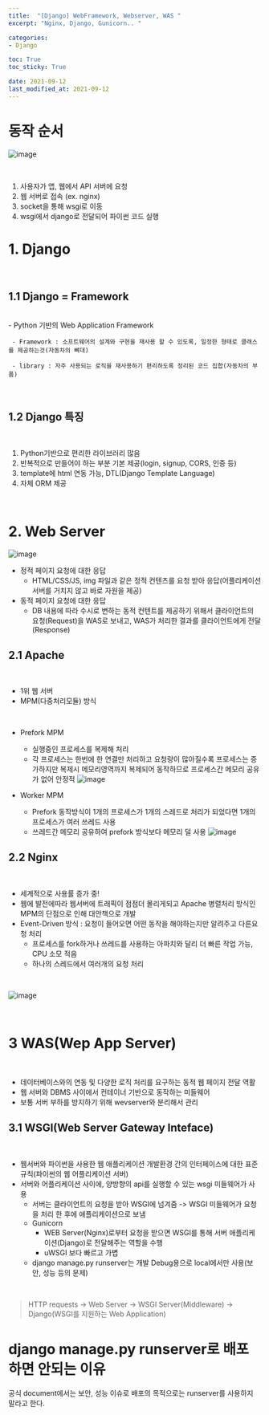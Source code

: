 ```yaml
---
title:  "[Django] WebFramework, Webserver, WAS "
excerpt: "Nginx, Django, Gunicorn.. "

categories:
- Django

toc: True
toc_sticky: True

date: 2021-09-12
last_modified_at: 2021-09-12
---
```


# 동작 순서

![image](https://user-images.githubusercontent.com/76996686/132986780-c7120410-bb33-42be-8a39-1b2c6c2d97d8.png)

<br>

1. 사용자가 앱, 웹에서 API 서버에 요청
2. 웹 서버로 접속 (ex. nginx)
3. socket을 통해 wsgi로 이동
4. wsgi에서 django로 전달되어 파이썬 코드 실행

# 1. Django
<br>

## 1.1 Django = Framework
<br>
  -  Python 기반의 Web Application Framework 
  

     - Framework : 소프트웨어의 설계와 구현을 재사용 할 수 있도록, 일정한 형태로 클래스를 제공하는것(자동차의 뼈대)

     - library : 자주 사용되는 로직을 재사용하기 편리하도록 정리된 코드 집합(자동차의 부품)

<br>

## 1.2 Django 특징
<br>

1. Python기반으로 편리한 라이브러리 많음
2. 반복적으로 만들어야 하는 부분 기본 제공(login, signup, CORS, 인증 등)
3. template에 html 연동 가능, DTL(Django Template Language)
4. 자체 ORM 제공

<br>

# 2. Web Server


![image](https://user-images.githubusercontent.com/76996686/132987533-9695f0b4-3004-46ed-b655-bc1eb720b51b.png)

- 정적 페이지 요청에 대한 응답
  - HTML/CSS/JS, img 파일과 같은 정적 컨텐츠를 요청 받아 응답(어플리케이션 서버를 거치지 않고 바로 자원을 제공)
- 동적 페이지 요청에 대한 응답
  - DB 내용에 따라 수시로 변하는 동적 컨텐트를 제공하기 위해서 클라이언트의 요청(Request)을 WAS로 보내고, WAS가 처리한 결과를 클라이언트에게 전달(Response)

## 2.1 Apache
<br>

- 1위 웹 서버
- MPM(다중처리모듈) 방식
<br>

  - Prefork MPM
    -  실행중인 프로세스를 복제해 처리 
    -  각 프로세스는 한번에 한 연결만 처리하고 요청량이 많아질수록 프로세스는 증가하지만 복제시 메모리영역까지 복제되어 동작하므로 프로세스간 메모리 공유가 없어 안정적
   ![image](https://user-images.githubusercontent.com/76996686/132988047-9183773b-05db-4559-8277-ce3fb2d4f60a.png)

  - Worker MPM
    - Prefork 동작방식이 1개의 프로세스가 1개의 스레드로 처리가 되었다면 1개의 프로세스가 여러 쓰레드 사용
    - 쓰레드간 메모리 공유하여 prefork 방식보다 메모리 덜 사용
    ![image](https://user-images.githubusercontent.com/76996686/132988120-5301ebd4-5b54-4729-bd02-2e7291dfa5fe.png)


## 2.2 Nginx
<br>

- 세계적으로 사용률 증가 중!
- 웹에 발전에따라 웹서버에 트래픽이 점점더 몰리게되고 Apache 병렬처리 방식인 MPM의 단점으로 인해 대안책으로 개발
- Event-Driven 방식 : 요청이 들어오면 어떤 동작을 해야하는지만 알려주고 다른요청 처리
  - 프로세스를 fork하거나 쓰레드를 사용하는 아파치와 달리 더 빠른 작업 가능, CPU 소모 적음
  - 하나의 스레드에서 여러개의 요청 처리
  
<br>

  ![image](https://user-images.githubusercontent.com/76996686/132988373-19105af1-c797-42c6-b8c8-34c6c6f9ce39.png)
  
<br>

# 3 WAS(Wep App Server)
<br>

- 데이터베이스와의 연동 및 다양한 로직 처리를 요구하는 동적 웹 페이지 전달 역활
- 웹 서버와 DBMS 사이에서 컨테이너 기반으로 동작하는 미들웨어
- 보통 서버 부하를 방지하기 위해 wevserver와 분리해서 관리
  
## 3.1 WSGI(Web Server Gateway Inteface)
<br>

- 웹서버와 파이썬을 사용한 웹 애플리케이션 개발환경 간의 인터페이스에 대한 표준 규칙(파이썬의 웹 어플리케이션 서버)
- 서버와 어플리케이션 사이에, 양방향의 api를 실행할 수 있는 wsgi 미들웨어가 사용
  - 서버는 클라이언트의 요청을 받아 WSGI에 넘겨줌 -> WSGI 미들웨어가 요청을 처리 한 후에 애플리케이션으로 보냄
  - Gunicorn
    - WEB Server(Nginx)로부터 요청을 받으면 WSGI를 통해 서버 애플리케이션(Django)로 전달해주는 역할을 수행
    - uWSGI 보다 빠르고 가볍
  - django manage.py runserver는 개발 Debug용으로 local에서만 사용(보안, 성능 등의 문제)

<br>

> HTTP requests -> Web Server -> WSGI Server(Middleware) -> Django(WSGI를 지원하는 Web Application)

# django manage.py runserver로 배포하면 안되는 이유

공식 document에서는 보안, 성능 이슈로 배포의 목적으로는 runserver를 사용하지 말라고 한다.



